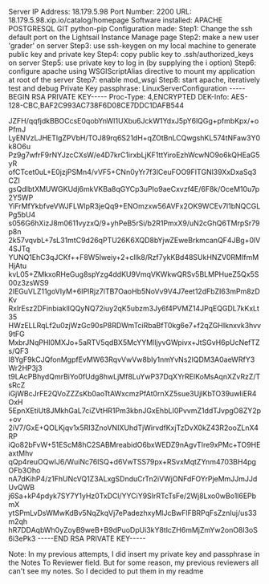 Server IP Address: 18.179.5.98
Port Number: 2200
URL: 18.179.5.98.xip.io/catalog/homepage
Software installed: APACHE POSTGRESQL GIT python-pip
Configuration made:
   Step1: Change the ssh default port on the Lightsail Instance Manage page
   Step2: make a new user 'grader' on server
   Step3: use ssh-keygen on my local machine to generate public key and private key
   Step4: copy public key to .ssh/authorized_keys on server
   Step5: use private key to log in (by supplying the i option) 
   Step6: configure apache using WSGIScriptAlias directive to mount my application at root of the server
   Step7: enable mod_wsgi
   Step8: start apache, iteratively test and debug
Private Key passphrase: LinuxServerConfiguration
-----BEGIN RSA PRIVATE KEY-----
Proc-Type: 4,ENCRYPTED
DEK-Info: AES-128-CBC,BAF2C993AC738F6D08CE7DDC1DAFB544

JZFH/qqfjdkBBOCcsE0qobYnWI1UXbu6JckW1YdxJ5pY6lQGg+pfmbKpx/+oPfmJ
LyENVzLJHETlgZPVbH/TOJ89rq6S21dH+qZOtBnLCQwgshKL574tNFaw3Y0k8O6u
Pz9g7wfrF9rNYJzcCXsW/e4D7krC1irxbLjKF1ttYiroEzhWcwNO9o6kQHEaG5yR
ofCTcet0uL+E0jzjPSMn4/vVF5+CNn0yYr7f3lCeuFOO9FITGNl39XxDxaSq3CZI
gsQdIbtXMUWGKUdj6mkVKBa8qGYCp3uPIo9aeCxvzf4E/6F8k/OceM10u7p2Y5WP
YiFrMfYkbfveVWJFLWlpR3jeQq9+ENOmzxw56AVFx2OK9WCEv7l1bNQCGLPg5bU4
s056G6hXizJ8m0611vyzxQ/9+yhPeB5rSi/b2R1PmxX9/uN2cGhQ6TMrpSr79p8n
2k57vqvbL+7sL31mtC9d26qPTU26K6XQD8bYjwZEweBrkmcanQF4JBg+0lV4SJTq
YUNQ1EhC3qJCKf++F8W5Iweiy+2+cllk8/Rzf7ykKBd48SUkHNZV0RMIfmMHjAtu
kvL05+ZMkxoRHeGug8spYzg4ddKU9VmqVKWkwQRSv5BLMPHueZ5Qx5S00z3zsWS9
2lEGuVLZ11goVIyM+6IPlRjz7lTB7OaoHb5NoVv9V4J7eet12dFbZI63mPm8zDKv
RxlrEsz2DFinbiaklIQQyNQ72iuy2qK5ubzm3Jy6f4PVMZ14JPqEQGDL7kKxLt35
HWzELLRqLf2u0zjWzGc90sP8RDWmTciRbaBfT0kg6e7+f2qZGHIknxvk3hvv9tFG
MxbrJNqPHl0MXJo+5aRTV5qdBX5McYYMlIjyvGWpivx+JtSGvH6pUcNefTZs/QF3
I8YgF9kCJQfonMgpfEvMW63RqvVwVw8bIy1nmYvNs2lQDM3A0aeWRfY3Wr2HP3j3
t9LAcPBhydQmrBiYo0fUdg8hwLjMf8LuYwP37DqXYrRElKoMsAqnXZvRzZ/TsRcZ
iGjWBcJrFE2QVoZZZsKb0aoTtAWxcmzPfAt0rnXZ5sue3UjIKbTO39uwIiER4OxH
5EpnXEtiUt8JMkhGaL7ciZVtHR1Pm3kbnJGxEhbLI0PvvmZ1ddTJvpgO8ZY2p+ov
2iV7/GxE+QOLKjqv1x5RI3ZnoVNIXUhdTjWirvdfKxjTzDvX0kZ43R2ooZLnX4RP
iQo82bFvW+51EScM8hC2SABMreabidO6bxWEDZ9nAgvTIre9xPMc+TO9HEaxtMhv
qQp4reuOQwIJ6/WuiNc76ISQ+d6VwTSS79px+RSvxMqtZYnm4703BH4pgOFb3Oho
nA7dKihP4/z1FhUNcVQ1Z3ALxgSDnduCrTn2iVWjONFdFOYrPjeMmJJmJJdUvQWB
j6Sa+kP4pdyk7SY7Y1yHz0TxDCl/YYCiY9SIrRTcTsFe/2Wj8Lxo0wBo1l6EPbmX
ytSPmLvDsWMwKdBv5NqZkqVj7ePadezhxyMlJcBwFlFBRPqFsZznIuj/us33m2qh
hR7DDAqbWh0yZoyB9weB+B9dPuoDpUi3kY8tlcZH6mMjZmYw2onO8l3oS6i3ePk3
-----END RSA PRIVATE KEY-----

Note: In my previous attempts, I did insert my private key and passphrase in the Notes To Reviewer field. But for some reason, my previous reviewers all can't see my notes. So I decided to put them in my readme
